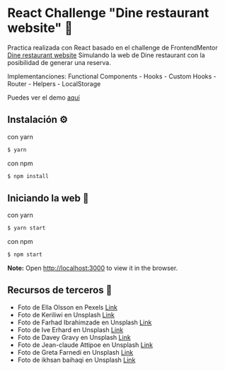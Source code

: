 # React Challenge "Dine restaurant website" 🍴

Practica realizada con React basado en el challenge de FrontendMentor [Dine restaurant website](https://www.frontendmentor.io/challenges/dine-restaurant-website-yAt7Vvxt7) Simulando la web de Dine restaurant con la posibilidad de generar una reserva.

Implementanciones: Functional Components - Hooks - Custom Hooks - Router - Helpers - LocalStorage

Puedes ver el demo [aquí](https://dine-countryrestaurant.netlify.app/)

## Instalación ⚙️

con yarn

```bash
$ yarn
```

con npm

```bash
$ npm install
```

## Iniciando la web 🚀

con yarn

```bash
$ yarn start
```

con npm

```bash
$ npm start
```

**Note:** Open [http://localhost:3000](http://localhost:3000/) to view it in the browser.

## Recursos de terceros 🙏

- Foto de Ella Olsson en Pexels [Link](https://www.pexels.com/photo/close-up-photo-of-chocolate-mousse-3026810/)
- Foto de Keriliwi en Unsplash [Link](https://unsplash.com/photos/c3mFafsFz2w)
- Foto de Farhad Ibrahimzade en Unsplash [Link](https://unsplash.com/photos/isHUj3N0194)
- Foto de Ive Erhard en Unsplash [Link](https://unsplash.com/photos/LxC1Qx1qulc)
- Foto de Davey Gravy en Unsplash [Link](https://unsplash.com/photos/DmO662qvWO8)
- Foto de Jean-claude Attipoe en Unsplash [Link](https://unsplash.com/photos/fcbtZwnkyGE)
- Foto de Greta Farnedi en Unsplash [Link](https://unsplash.com/photos/DWZaTfhfZ_s)
- Foto de ikhsan baihaqi en Unsplash [Link](https://unsplash.com/photos/RwAXb8Hv_sU)
